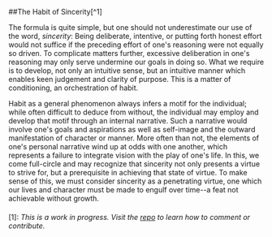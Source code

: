 ##The Habit of Sincerity[^1]

The formula is quite simple, but one should not underestimate our use of the word, *sincerity*:  Being deliberate, intentive, or putting forth honest effort would not suffice if the preceding effort of one's reasoning were not equally so driven.  To complicate matters further, excessive deliberation in one's reasoning may only serve undermine our goals in doing so.  What we require is to develop, not only an intuitive sense, but an intuitive manner which enables keen judgement and clarity of purpose.  This is a matter of conditioning, an orchestration of habit.

Habit as a general phenomenon always infers a motif for the individual; while often difficult to deduce from without, the individual may employ and develop that motif through an internal narrative.  Such a narrative would involve one's goals and aspirations as well as self-image and the outward manifestation of character or manner.  More often than not, the elements of one's personal narrative wind up at odds with one another, which represents a failure to integrate vision with the play of one's life.  In this, we come full-circle and may recognize that sincerity not only presents a virtue to strive for, but a prerequisite in achieving that state of virtue.  To make sense of this, we must consider sincerity as a penetrating virtue, one which our lives and character must be made to engulf over time--a feat not achievable without growth.

####

[1]: *This is a work in progress.  Visit the [repo](https://github.com/rapidExpedition/Xenanthropy) to learn how to comment or contribute.*
